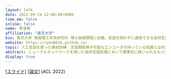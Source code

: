 ```yaml
---
layout: talk
date: 2022-09-14 12:00:00+0900
time_em: false
inline: false
name: 李凌寒
affiliation: "東京大学"
bio: 東京大学 情報理工学系研究科 博士後期課程に在籍。言語を問わずに適用できる自然言語処理技術に興味を持つ。
website: https://ryou0634.github.io/
topic: 人工言語を使った事前訓練：言語間転移が可能なエンコーダの持っている知識とは何か？
abstract: ニューラルネットワークを用いた自然言語処理において標準的に用いられるモジュールに、入力系列から有用な情報を抽出するエンコーダがある。このエンコーダについて、我々人間からすると直感に反するような興味深い観察が報告されている。単一の言語で訓練されたエンコーダが、文法が異なる別の言語の入力にも転用できる、ということである。また、非言語データ（楽譜、プログラミングコードなど）で訓練したとしても、自然言語タスクにある程度役に立つエンコーダが得られることが知られている。人間の目には全く異なるように見える言語（系列データ）の間で転移されている知識とは何か？本研究では、抽象的な構造を持つ人工的に生成した系列データ（"人工言語"）を用いてエンコーダを訓練する。そのエンコーダを自然言語タスクへと転用し、性能を評価することによって、自然言語タスクに有用かつ転移可能な構造を明らかにする。
display: true
---
```


[[スライド]](https://speakerdeck.com/ryou0634/ren-gong-yan-yu-woshi-tutashi-qian-xun-lian-yan-yu-jian-zhuan-yi-gake-neng-naenkodanochi-tuteiruzhi-shi-tohahe-ka) [[論文]](https://aclanthology.org/2022.acl-long.504/)  (ACL 2022)
